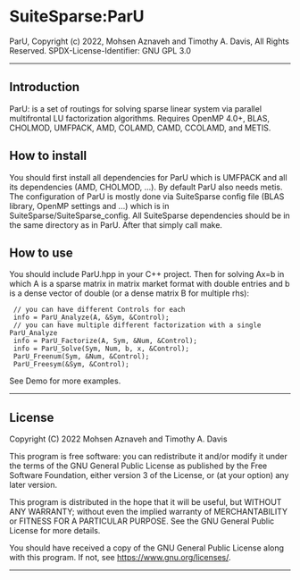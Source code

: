 # SuiteSparse:ParU

ParU, Copyright (c) 2022, Mohsen Aznaveh and Timothy A. Davis,
All Rights Reserved.
SPDX-License-Identifier: GNU GPL 3.0

--------------------------------------------------------------------------------

## Introduction

ParU: is a set of routings for solving sparse linear system via parallel
multifrontal LU factorization algorithms.  Requires OpenMP 4.0+, BLAS, CHOLMOD,
UMFPACK, AMD, COLAMD, CAMD, CCOLAMD, and METIS.

##  How to install

You should first install all dependencies for ParU which is UMFPACK and all its 
dependencies (AMD, CHOLMOD, ...). By default ParU also needs metis. The 
configuration of ParU is mostly done via SuiteSparse config file (BLAS library,
OpenMP settings and ...) which is in SuiteSparse/SuiteSparse_config.
All SuiteSparse dependencies should be in the same directory as in ParU.
After that simply call make.

##  How to use

You should include ParU.hpp in your C++ project. Then for solving Ax=b in which
A is a sparse matrix in matrix market format with double entries and b is a
dense vector of double (or a dense matrix B for multiple rhs):

     // you can have different Controls for each
     info = ParU_Analyze(A, &Sym, &Control);
     // you can have multiple different factorization with a single ParU_Analyze
     info = ParU_Factorize(A, Sym, &Num, &Control);
     info = ParU_Solve(Sym, Num, b, x, &Control);
     ParU_Freenum(Sym, &Num, &Control);
     ParU_Freesym(&Sym, &Control);

See Demo for more examples.

--------------------------------------------------------------------------------
## License
Copyright (C) 2022 Mohsen Aznaveh and Timothy A. Davis

This program is free software: you can redistribute it and/or modify it under
the terms of the GNU General Public License as published by the Free Software
Foundation, either version 3 of the License, or (at your option) any later
version.

This program is distributed in the hope that it will be useful, but WITHOUT ANY
WARRANTY; without even the implied warranty of MERCHANTABILITY or FITNESS FOR A
PARTICULAR PURPOSE. See the GNU General Public License for more details.

You should have received a copy of the GNU General Public License along with
this program. If not, see <https://www.gnu.org/licenses/>.

--------------------------------------------------------------------------------
